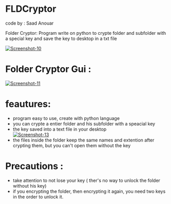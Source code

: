 # FLDCryptor
code by : Saad Anouar                                                                                                                                                      

Folder Cryptor: Program write on python to crypte folder and subfolder with a special key and save the key to desktop in a txt file

<a href="https://ibb.co/s18YY6b"><img src="https://i.ibb.co/wQ5mmwB/Screenshot-10.png" alt="Screenshot-10" border="0"></a>

# Folder Cryptor Gui :

<a href="https://ibb.co/T4Bs7Tv"><img src="https://i.ibb.co/Lxz3cPk/Screenshot-11.png" alt="Screenshot-11" border="0"></a>

# feautures:
- program easy to use, create with python language
- you can crypte a entier folder and his subfolder with a speacial key 
- the key saved into a text file in your desktop                                                                                                                         
<a href="https://ibb.co/jv8gvZ9"><img src="https://i.ibb.co/BVfqVKH/Screenshot-13.png" alt="Screenshot-13" border="0"></a>
- the files inside the folder keep the same names and extention after crypting them, but you can't open them without the key

# Precautions :
- take attention to not lose your key ( ther's no way to unlock the folder without his key)
- if you encrypting the folder, then encrypting it again, you need two keys in the order to unlock it. 


